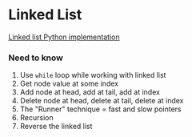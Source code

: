 # Linked List

[Linked list Python implementation](linked_list.py)

### Need to know
1. Use `while` loop while working with linked list
2. Get node value at some index
3. Add node at head, add at tail, add at index
4. Delete node at head, delete at tail, delete at index
5. The "Runner" technique = fast and slow pointers
6. Recursion
7. Reverse the linked list
